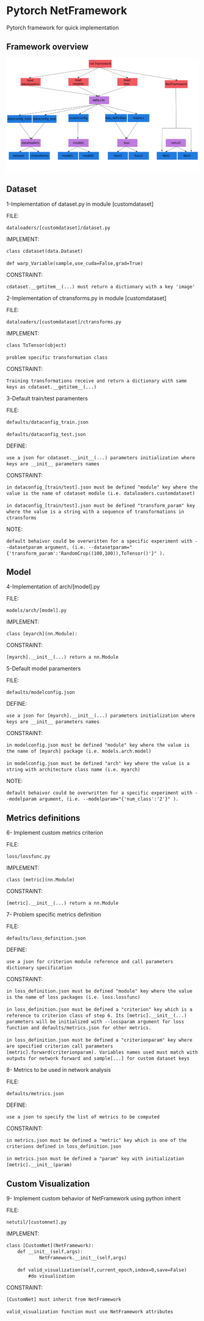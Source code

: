 # Pytorch NetFramework

Pytorch framework for quick implementation

## Framework overview

![alt text](readme_img/framework.png)

## Dataset
1-Implementation of dataset.py in module [customdataset]

FILE:

	dataloaders/[customdataset]/dataset.py

IMPLEMENT:

	class cdataset(data.Dataset)

	def warp_Variable(sample,use_cuda=False,grad=True)

CONSTRAINT:

	cdataset.__getitem__(...) must return a dictionary with a key 'image'


2-Implementation of ctransforms.py in module [customdataset]

FILE:

	dataloaders/[customdataset]/ctransforms.py

IMPLEMENT:

	class ToTensor(object)

	problem specific transformation class

CONSTRAINT:

	Training transformations receive and return a dictionary with same keys as cdataset.__getitem__(...)


3-Default train/test paramenters

FILE:

	defaults/dataconfig_train.json

	defaults/dataconfig_test.json

DEFINE:

	use a json for cdataset.__init__(...) parameters initialization where keys are __init__ parameters names

CONSTRAINT:

	in dataconfig_[train/test].json must be defined "module" key where the value is the name of cdataset module (i.e. dataloaders.customdataset)

	in dataconfig_[train/test].json must be defined "transform_param" key where the value is a string with a sequence of transformations in ctransforms

NOTE:

	default behaivor could be overwritten for a specific experiment with --datasetparam argument, (i.e. --datasetparam="{'transform_param':'RandomCrop((100,100)),ToTensor()'}" ).


## Model

4-Implementation of arch/[model].py

FILE:

	models/arch/[model].py

IMPLEMENT:

	class [myarch](nn.Module):

CONSTRAINT:

	[myarch].__init__(...) return a nn.Module


5-Default model paramenters

FILE:

	defaults/modelconfig.json

DEFINE:

	use a json for [myarch].__init__(...) parameters initialization where keys are __init__ parameters names

CONSTRAINT:

	in modelconfig.json must be defined "module" key where the value is the name of [myarch] package (i.e. models.arch.model)

	in modelconfig.json must be defined "arch" key where the value is a string with architecture class name (i.e. myarch)

NOTE:

	default behaivor could be overwritten for a specific experiment with --modelparam argument, (i.e. --modelparam="{'num_class':'2'}" ).


## Metrics definitions

6- Implement custom metrics criterion

FILE:

	loss/lossfunc.py

IMPLEMENT:

	class [metric](nn.Module)

CONSTRAINT:

	[metric].__init__(...) return a nn.Module


7- Problem specific metrics definition

FILE:

	defaults/loss_definition.json

DEFINE:

	use a json for criterion module reference and call parameters dictionary specification

CONSTRAINT:

	in loss_definition.json must be defined "module" key where the value is the name of loss packages (i.e. loss.lossfunc)

	in loss_definition.json must be defined a "criterion" key which is a reference to criterion class of step 6. Its [metric].__init__(...) parameters will be initialized with --lossparam argument for loss function and defaults/metrics.json for other metrics.

	in loss_definition.json must be defined a "criterionparam" key where are specified criterion call parameters [metric].forward(criterionparam). Variables names used must match with outputs for network forward and sample[...] for custom dataset keys


8- Metrics to be used in network analysis

FILE:

	defaults/metrics.json

DEFINE:

	use a json to specify the list of metrics to be computed

CONSTRAINT:

	in metrics.json must be defined a "metric" key which is one of the criterions defined in loss_definition.json

	in metrics.json must be defined a "param" key with initialization [metric].__init__(param)

## Custom Visualization

9- Implement custom behavior of NetFramework using python inherit

FILE:

	netutil/[customnet].py

IMPLEMENT:

	class [CustomNet](NetFramework):
		def __init__(self,args):
		        NetFramework.__init__(self,args)

		def valid_visualization(self,current_epoch,index=0,save=False)
			#do visualization

CONSTRAINT:

	[CustomNet] must inherit from NetFramework

	valid_visualization function must use NetFramework attributes


